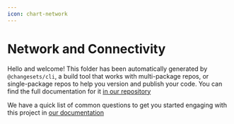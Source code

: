 ```yaml
---
icon: chart-network
---
```


# Network and Connectivity

Hello and welcome! This folder has been automatically generated by `@changesets/cli`, a build tool that works with multi-package repos, or single-package repos to help you version and publish your code. You can find the full documentation for it [in our repository](https://github.com/changesets/changesets)

We have a quick list of common questions to get you started engaging with this project in [our documentation](https://github.com/changesets/changesets/blob/main/docs/common-questions.md)
